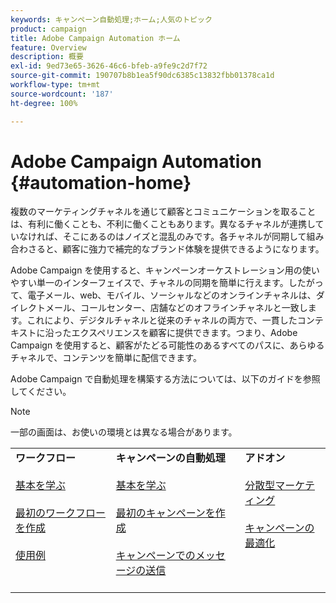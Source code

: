 ```yaml
---
keywords: キャンペーン自動処理;ホーム;人気のトピック
product: campaign
title: Adobe Campaign Automation ホーム
feature: Overview
description: 概要
exl-id: 9ed73e65-3626-46c6-bfeb-a9fe9c2d7f72
source-git-commit: 190707b8b1ea5f90dc6385c13832fbb01378ca1d
workflow-type: tm+mt
source-wordcount: '187'
ht-degree: 100%

---
```


# Adobe Campaign Automation {#automation-home}

複数のマーケティングチャネルを通じて顧客とコミュニケーションを取ることは、有利に働くことも、不利に働くこともあります。異なるチャネルが連携していなければ、そこにあるのはノイズと混乱のみです。各チャネルが同期して組み合わさると、顧客に強力で補完的なブランド体験を提供できるようになります。

Adobe Campaign を使用すると、キャンペーンオーケストレーション用の使いやすい単一のインターフェイスで、チャネルの同期を簡単に行えます。したがって、電子メール、web、モバイル、ソーシャルなどのオンラインチャネルは、ダイレクトメール、コールセンター、店舗などのオフラインチャネルと一致します。これにより、デジタルチャネルと従来のチャネルの両方で、一貫したコンテキストに沿ったエクスペリエンスを顧客に提供できます。つまり、Adobe Campaign を使用すると、顧客がたどる可能性のあるすべてのパスに、あらゆるチャネルで、コンテンツを簡単に配信できます。


Adobe Campaign で自動処理を構築する方法については、以下のガイドを参照してください。

>[!NOTE]
>一部の画面は、お使いの環境とは異なる場合があります。


<table>
<tr>
  <td valign="top">
    <div>
    <b>ワークフロー</b>
    </div>
    <br>
    <div>
    <a href="workflow/about-workflows.md">基本を学ぶ</a>
    </div>
    <br>     
    <div>
    <a href="workflow/build-a-workflow.md">最初のワークフローを作成</a>
    </div>
    <br>
    <div>
    <a href="workflow/workflow-use-cases.md">使用例</a>
    </div>
    <br>
  </td>
  <td valign="top">
    <div>
    <b>キャンペーンの自動処理</b>
    </div>
    <br>
    <div>
    <a href="campaigns/set-up-campaigns.md">基本を学ぶ</a>
    </div>
    <br>
    <div>
    <a href="campaigns/marketing-campaign-create.md">最初のキャンペーンを作成</a>
    </div>
    <br>
    <div>
    <a href="campaigns/marketing-campaign-deliveries.md">キャンペーンでのメッセージの送信</a>
    </div>
    <br>
  </td>
  <td valign="top">
    <div>
    <b>アドオン</b>
    </div>
    <br>
    <div>
    <a href="distributed-marketing/about-distributed-marketing.md">分散型マーケティング</a>
    </div>
    <br>
    <div>
    <a href="campaign-opt/campaign-typologies.md">キャンペーンの最適化</a>
    </div>
    <br>
  </td>
</tr>
</table>
